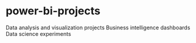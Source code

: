 # power-bi-projects
Data analysis and visualization projects Business intelligence dashboards Data science experiments
